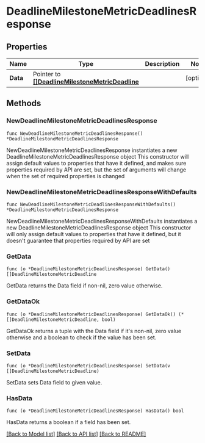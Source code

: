 # DeadlineMilestoneMetricDeadlinesResponse

## Properties

Name | Type | Description | Notes
------------ | ------------- | ------------- | -------------
**Data** | Pointer to [**[]DeadlineMilestoneMetricDeadline**](DeadlineMilestoneMetricDeadline.md) |  | [optional] 

## Methods

### NewDeadlineMilestoneMetricDeadlinesResponse

`func NewDeadlineMilestoneMetricDeadlinesResponse() *DeadlineMilestoneMetricDeadlinesResponse`

NewDeadlineMilestoneMetricDeadlinesResponse instantiates a new DeadlineMilestoneMetricDeadlinesResponse object
This constructor will assign default values to properties that have it defined,
and makes sure properties required by API are set, but the set of arguments
will change when the set of required properties is changed

### NewDeadlineMilestoneMetricDeadlinesResponseWithDefaults

`func NewDeadlineMilestoneMetricDeadlinesResponseWithDefaults() *DeadlineMilestoneMetricDeadlinesResponse`

NewDeadlineMilestoneMetricDeadlinesResponseWithDefaults instantiates a new DeadlineMilestoneMetricDeadlinesResponse object
This constructor will only assign default values to properties that have it defined,
but it doesn't guarantee that properties required by API are set

### GetData

`func (o *DeadlineMilestoneMetricDeadlinesResponse) GetData() []DeadlineMilestoneMetricDeadline`

GetData returns the Data field if non-nil, zero value otherwise.

### GetDataOk

`func (o *DeadlineMilestoneMetricDeadlinesResponse) GetDataOk() (*[]DeadlineMilestoneMetricDeadline, bool)`

GetDataOk returns a tuple with the Data field if it's non-nil, zero value otherwise
and a boolean to check if the value has been set.

### SetData

`func (o *DeadlineMilestoneMetricDeadlinesResponse) SetData(v []DeadlineMilestoneMetricDeadline)`

SetData sets Data field to given value.

### HasData

`func (o *DeadlineMilestoneMetricDeadlinesResponse) HasData() bool`

HasData returns a boolean if a field has been set.


[[Back to Model list]](../README.md#documentation-for-models) [[Back to API list]](../README.md#documentation-for-api-endpoints) [[Back to README]](../README.md)


